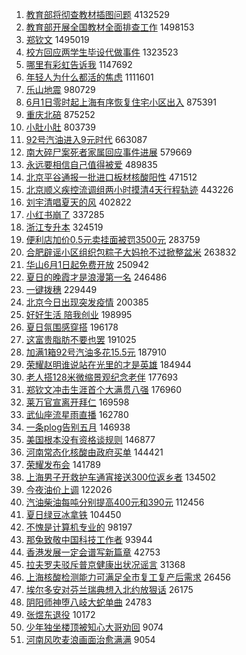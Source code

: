 1. [教育部将彻查教材插图问题](https://s.weibo.com//weibo?q=%23%E6%95%99%E8%82%B2%E9%83%A8%E5%B0%86%E5%BD%BB%E6%9F%A5%E6%95%99%E6%9D%90%E6%8F%92%E5%9B%BE%E9%97%AE%E9%A2%98%23&Refer=top) 4132529
2. [教育部开展全国教材全面排查工作](https://s.weibo.com//weibo?q=%23%E6%95%99%E8%82%B2%E9%83%A8%E5%BC%80%E5%B1%95%E5%85%A8%E5%9B%BD%E6%95%99%E6%9D%90%E5%85%A8%E9%9D%A2%E6%8E%92%E6%9F%A5%E5%B7%A5%E4%BD%9C%23&Refer=top) 1498153
3. [郑钦文](https://s.weibo.com//weibo?q=%E9%83%91%E9%92%A6%E6%96%87&Refer=top) 1495019
4. [校方回应两学生毕设代做事件](https://s.weibo.com//weibo?q=%23%E6%A0%A1%E6%96%B9%E5%9B%9E%E5%BA%94%E4%B8%A4%E5%AD%A6%E7%94%9F%E6%AF%95%E8%AE%BE%E4%BB%A3%E5%81%9A%E4%BA%8B%E4%BB%B6%23&Refer=top) 1323523
5. [哪里有彩虹告诉我](https://s.weibo.com//weibo?q=%23%E5%93%AA%E9%87%8C%E6%9C%89%E5%BD%A9%E8%99%B9%E5%91%8A%E8%AF%89%E6%88%91%23&Refer=top) 1147692
6. [年轻人为什么都活的焦虑](https://s.weibo.com//weibo?q=%23%E5%B9%B4%E8%BD%BB%E4%BA%BA%E4%B8%BA%E4%BB%80%E4%B9%88%E9%83%BD%E6%B4%BB%E7%9A%84%E7%84%A6%E8%99%91%23&Refer=top) 1111601
7. [乐山地震](https://s.weibo.com//weibo?q=%23%E4%B9%90%E5%B1%B1%E5%9C%B0%E9%9C%87%23&Refer=top) 980729
8. [6月1日零时起上海有序恢复住宅小区出入](https://s.weibo.com//weibo?q=%236%E6%9C%881%E6%97%A5%E9%9B%B6%E6%97%B6%E8%B5%B7%E4%B8%8A%E6%B5%B7%E6%9C%89%E5%BA%8F%E6%81%A2%E5%A4%8D%E4%BD%8F%E5%AE%85%E5%B0%8F%E5%8C%BA%E5%87%BA%E5%85%A5%23&Refer=top) 875391
9. [重庆北碚](https://s.weibo.com//weibo?q=%E9%87%8D%E5%BA%86%E5%8C%97%E7%A2%9A&Refer=top) 875252
10. [小肚小肚](https://s.weibo.com//weibo?q=%E5%B0%8F%E8%82%9A%E5%B0%8F%E8%82%9A&Refer=top) 803739
11. [92号汽油进入9元时代](https://s.weibo.com//weibo?q=%2392%E5%8F%B7%E6%B1%BD%E6%B2%B9%E8%BF%9B%E5%85%A59%E5%85%83%E6%97%B6%E4%BB%A3%23&Refer=top) 663087
12. [南大碎尸案死者家属回应事件进展](https://s.weibo.com//weibo?q=%23%E5%8D%97%E5%A4%A7%E7%A2%8E%E5%B0%B8%E6%A1%88%E6%AD%BB%E8%80%85%E5%AE%B6%E5%B1%9E%E5%9B%9E%E5%BA%94%E4%BA%8B%E4%BB%B6%E8%BF%9B%E5%B1%95%23&Refer=top) 579669
13. [永远要相信自己值得被爱](https://s.weibo.com//weibo?q=%23%E6%B0%B8%E8%BF%9C%E8%A6%81%E7%9B%B8%E4%BF%A1%E8%87%AA%E5%B7%B1%E5%80%BC%E5%BE%97%E8%A2%AB%E7%88%B1%23&Refer=top) 489835
14. [北京平谷通报一批进口板材核酸阳性](https://s.weibo.com//weibo?q=%23%E5%8C%97%E4%BA%AC%E5%B9%B3%E8%B0%B7%E9%80%9A%E6%8A%A5%E4%B8%80%E6%89%B9%E8%BF%9B%E5%8F%A3%E6%9D%BF%E6%9D%90%E6%A0%B8%E9%85%B8%E9%98%B3%E6%80%A7%23&Refer=top) 471512
15. [北京顺义疾控流调组两小时摸清4天行程轨迹](https://s.weibo.com//weibo?q=%23%E5%8C%97%E4%BA%AC%E9%A1%BA%E4%B9%89%E7%96%BE%E6%8E%A7%E6%B5%81%E8%B0%83%E7%BB%84%E4%B8%A4%E5%B0%8F%E6%97%B6%E6%91%B8%E6%B8%854%E5%A4%A9%E8%A1%8C%E7%A8%8B%E8%BD%A8%E8%BF%B9%23&Refer=top) 443226
16. [刘宇清唱夏天的风](https://s.weibo.com//weibo?q=%23%E5%88%98%E5%AE%87%E6%B8%85%E5%94%B1%E5%A4%8F%E5%A4%A9%E7%9A%84%E9%A3%8E%23&Refer=top) 402822
17. [小红书崩了](https://s.weibo.com//weibo?q=%E5%B0%8F%E7%BA%A2%E4%B9%A6%E5%B4%A9%E4%BA%86&Refer=top) 337285
18. [浙江专升本](https://s.weibo.com//weibo?q=%23%E6%B5%99%E6%B1%9F%E4%B8%93%E5%8D%87%E6%9C%AC%23&Refer=top) 324519
19. [便利店加价0.5元卖挂面被罚3500元](https://s.weibo.com//weibo?q=%23%E4%BE%BF%E5%88%A9%E5%BA%97%E5%8A%A0%E4%BB%B70.5%E5%85%83%E5%8D%96%E6%8C%82%E9%9D%A2%E8%A2%AB%E7%BD%9A3500%E5%85%83%23&Refer=top) 283759
20. [合肥辟谣小区组织包粽子大妈抢不过掀整盆米](https://s.weibo.com//weibo?q=%23%E5%90%88%E8%82%A5%E8%BE%9F%E8%B0%A3%E5%B0%8F%E5%8C%BA%E7%BB%84%E7%BB%87%E5%8C%85%E7%B2%BD%E5%AD%90%E5%A4%A7%E5%A6%88%E6%8A%A2%E4%B8%8D%E8%BF%87%E6%8E%80%E6%95%B4%E7%9B%86%E7%B1%B3%23&Refer=top) 263832
21. [华山6月1日起免费开放](https://s.weibo.com//weibo?q=%23%E5%8D%8E%E5%B1%B16%E6%9C%881%E6%97%A5%E8%B5%B7%E5%85%8D%E8%B4%B9%E5%BC%80%E6%94%BE%23&Refer=top) 250942
22. [夏日的晚霞才是浪漫第一名](https://s.weibo.com//weibo?q=%23%E5%A4%8F%E6%97%A5%E7%9A%84%E6%99%9A%E9%9C%9E%E6%89%8D%E6%98%AF%E6%B5%AA%E6%BC%AB%E7%AC%AC%E4%B8%80%E5%90%8D%23&Refer=top) 246486
23. [一键拨穗](https://s.weibo.com//weibo?q=%23%E4%B8%80%E9%94%AE%E6%8B%A8%E7%A9%97%23&Refer=top) 229449
24. [北京今日出现突发疫情](https://s.weibo.com//weibo?q=%23%E5%8C%97%E4%BA%AC%E4%BB%8A%E6%97%A5%E5%87%BA%E7%8E%B0%E7%AA%81%E5%8F%91%E7%96%AB%E6%83%85%23&Refer=top) 200385
25. [好好生活 陪我创业](https://s.weibo.com//weibo?q=%E5%A5%BD%E5%A5%BD%E7%94%9F%E6%B4%BB%20%E9%99%AA%E6%88%91%E5%88%9B%E4%B8%9A&Refer=top) 198995
26. [夏日氛围感穿搭](https://s.weibo.com//weibo?q=%E5%A4%8F%E6%97%A5%E6%B0%9B%E5%9B%B4%E6%84%9F%E7%A9%BF%E6%90%AD&Refer=top) 196178
27. [这富贵脂肪不要也罢](https://s.weibo.com//weibo?q=%23%E8%BF%99%E5%AF%8C%E8%B4%B5%E8%84%82%E8%82%AA%E4%B8%8D%E8%A6%81%E4%B9%9F%E7%BD%A2%23&Refer=top) 191025
28. [加满1箱92号汽油多花15.5元](https://s.weibo.com//weibo?q=%23%E5%8A%A0%E6%BB%A11%E7%AE%B192%E5%8F%B7%E6%B1%BD%E6%B2%B9%E5%A4%9A%E8%8A%B115.5%E5%85%83%23&Refer=top) 187910
29. [荣耀赵明谁说站在光里的才是英雄](https://s.weibo.com//weibo?q=%23%E8%8D%A3%E8%80%80%E8%B5%B5%E6%98%8E%E8%B0%81%E8%AF%B4%E7%AB%99%E5%9C%A8%E5%85%89%E9%87%8C%E7%9A%84%E6%89%8D%E6%98%AF%E8%8B%B1%E9%9B%84%23&Refer=top) 184944
30. [老人搭128米微缩景观纪念老伴](https://s.weibo.com//weibo?q=%23%E8%80%81%E4%BA%BA%E6%90%AD128%E7%B1%B3%E5%BE%AE%E7%BC%A9%E6%99%AF%E8%A7%82%E7%BA%AA%E5%BF%B5%E8%80%81%E4%BC%B4%23&Refer=top) 177693
31. [郑钦文冲击生涯首个大满贯八强](https://s.weibo.com//weibo?q=%23%E9%83%91%E9%92%A6%E6%96%87%E5%86%B2%E5%87%BB%E7%94%9F%E6%B6%AF%E9%A6%96%E4%B8%AA%E5%A4%A7%E6%BB%A1%E8%B4%AF%E5%85%AB%E5%BC%BA%23&Refer=top) 176960
32. [莱万官宣离开拜仁](https://s.weibo.com//weibo?q=%23%E8%8E%B1%E4%B8%87%E5%AE%98%E5%AE%A3%E7%A6%BB%E5%BC%80%E6%8B%9C%E4%BB%81%23&Refer=top) 169598
33. [武仙座流星雨直播](https://s.weibo.com//weibo?q=%23%E6%AD%A6%E4%BB%99%E5%BA%A7%E6%B5%81%E6%98%9F%E9%9B%A8%E7%9B%B4%E6%92%AD%23&Refer=top) 162780
34. [一条plog告别五月](https://s.weibo.com//weibo?q=%23%E4%B8%80%E6%9D%A1plog%E5%91%8A%E5%88%AB%E4%BA%94%E6%9C%88%23&Refer=top) 146938
35. [美国根本没有资格谈规则](https://s.weibo.com//weibo?q=%23%E7%BE%8E%E5%9B%BD%E6%A0%B9%E6%9C%AC%E6%B2%A1%E6%9C%89%E8%B5%84%E6%A0%BC%E8%B0%88%E8%A7%84%E5%88%99%23&Refer=top) 146877
36. [河南常态化核酸由政府买单](https://s.weibo.com//weibo?q=%23%E6%B2%B3%E5%8D%97%E5%B8%B8%E6%80%81%E5%8C%96%E6%A0%B8%E9%85%B8%E7%94%B1%E6%94%BF%E5%BA%9C%E4%B9%B0%E5%8D%95%23&Refer=top) 144421
37. [荣耀发布会](https://s.weibo.com//weibo?q=%23%E8%8D%A3%E8%80%80%E5%8F%91%E5%B8%83%E4%BC%9A%23&Refer=top) 141789
38. [上海男子开救护车通宵接送300位返乡者](https://s.weibo.com//weibo?q=%23%E4%B8%8A%E6%B5%B7%E7%94%B7%E5%AD%90%E5%BC%80%E6%95%91%E6%8A%A4%E8%BD%A6%E9%80%9A%E5%AE%B5%E6%8E%A5%E9%80%81300%E4%BD%8D%E8%BF%94%E4%B9%A1%E8%80%85%23&Refer=top) 134502
39. [今夜油价上调](https://s.weibo.com//weibo?q=%23%E4%BB%8A%E5%A4%9C%E6%B2%B9%E4%BB%B7%E4%B8%8A%E8%B0%83%23&Refer=top) 122026
40. [汽油柴油每吨分别提高400元和390元](https://s.weibo.com//weibo?q=%E6%B1%BD%E6%B2%B9%E6%9F%B4%E6%B2%B9%E6%AF%8F%E5%90%A8%E5%88%86%E5%88%AB%E6%8F%90%E9%AB%98400%E5%85%83%E5%92%8C390%E5%85%83&Refer=top) 112456
41. [夏日绿豆冰拿铁](https://s.weibo.com//weibo?q=%23%E5%A4%8F%E6%97%A5%E7%BB%BF%E8%B1%86%E5%86%B0%E6%8B%BF%E9%93%81%23&Refer=top) 104450
42. [不愧是计算机专业的](https://s.weibo.com//weibo?q=%23%E4%B8%8D%E6%84%A7%E6%98%AF%E8%AE%A1%E7%AE%97%E6%9C%BA%E4%B8%93%E4%B8%9A%E7%9A%84%23&Refer=top) 98197
43. [那兔致敬中国科技工作者](https://s.weibo.com//weibo?q=%23%E9%82%A3%E5%85%94%E8%87%B4%E6%95%AC%E4%B8%AD%E5%9B%BD%E7%A7%91%E6%8A%80%E5%B7%A5%E4%BD%9C%E8%80%85%23&Refer=top) 93944
44. [香港发展一定会谱写新篇章](https://s.weibo.com//weibo?q=%23%E9%A6%99%E6%B8%AF%E5%8F%91%E5%B1%95%E4%B8%80%E5%AE%9A%E4%BC%9A%E8%B0%B1%E5%86%99%E6%96%B0%E7%AF%87%E7%AB%A0%23&Refer=top) 42753
45. [拉夫罗夫驳斥普京健康出状况谣言](https://s.weibo.com//weibo?q=%23%E6%8B%89%E5%A4%AB%E7%BD%97%E5%A4%AB%E9%A9%B3%E6%96%A5%E6%99%AE%E4%BA%AC%E5%81%A5%E5%BA%B7%E5%87%BA%E7%8A%B6%E5%86%B5%E8%B0%A3%E8%A8%80%23&Refer=top) 31368
46. [上海核酸检测能力可满足全市复工复产后需求](https://s.weibo.com//weibo?q=%23%E4%B8%8A%E6%B5%B7%E6%A0%B8%E9%85%B8%E6%A3%80%E6%B5%8B%E8%83%BD%E5%8A%9B%E5%8F%AF%E6%BB%A1%E8%B6%B3%E5%85%A8%E5%B8%82%E5%A4%8D%E5%B7%A5%E5%A4%8D%E4%BA%A7%E5%90%8E%E9%9C%80%E6%B1%82%23&Refer=top) 26456
47. [埃尔多安对芬兰瑞典想入北约放狠话](https://s.weibo.com//weibo?q=%23%E5%9F%83%E5%B0%94%E5%A4%9A%E5%AE%89%E5%AF%B9%E8%8A%AC%E5%85%B0%E7%91%9E%E5%85%B8%E6%83%B3%E5%85%A5%E5%8C%97%E7%BA%A6%E6%94%BE%E7%8B%A0%E8%AF%9D%23&Refer=top) 26175
48. [阴阳师神堕八岐大蛇单曲](https://s.weibo.com//weibo?q=%23%E9%98%B4%E9%98%B3%E5%B8%88%E7%A5%9E%E5%A0%95%E5%85%AB%E5%B2%90%E5%A4%A7%E8%9B%87%E5%8D%95%E6%9B%B2%23&Refer=top) 24783
49. [张煜东退役](https://s.weibo.com//weibo?q=%23%E5%BC%A0%E7%85%9C%E4%B8%9C%E9%80%80%E5%BD%B9%23&Refer=top) 10172
50. [少年独坐楼顶被知心大哥劝回](https://s.weibo.com//weibo?q=%23%E5%B0%91%E5%B9%B4%E7%8B%AC%E5%9D%90%E6%A5%BC%E9%A1%B6%E8%A2%AB%E7%9F%A5%E5%BF%83%E5%A4%A7%E5%93%A5%E5%8A%9D%E5%9B%9E%23&Refer=top) 9074
51. [河南风吹麦浪画面治愈满满](https://s.weibo.com//weibo?q=%23%E6%B2%B3%E5%8D%97%E9%A3%8E%E5%90%B9%E9%BA%A6%E6%B5%AA%E7%94%BB%E9%9D%A2%E6%B2%BB%E6%84%88%E6%BB%A1%E6%BB%A1%23&Refer=top) 9054
